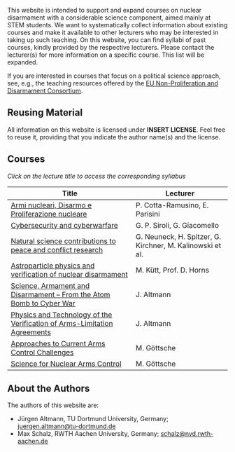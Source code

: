 This website is intended to support and expand courses on nuclear disarmament
with a considerable science component, aimed mainly at STEM students.
We want to systematically collect information about existing courses and make
it available to other lecturers who may be interested in taking up such
teaching.
On this website, you can find syllabi of past courses, kindly provided by the
respective lecturers.
Please contact the lecturer(s) for more information on a
specific course.
This list will be expanded.

If you are interested in courses that focus on a political science approach,
see, e.g., the teaching resources offered by the [EU Non-Proliferation and
Disarmament
Consortium](https://www.nonproliferation.eu/education-resources/teaching-resources/).

## Reusing Material
All information on this website is licensed under __INSERT LICENSE__.
Feel free to reuse it, providing that you indicate the author name(s) and the
license.

## Courses
_Click on the lecture title to access the corresponding syllabus_

| Title | Lecturer |
|---|---|
| [Armi nucleari, Disarmo e Proliferazione nucleare](docs/it-Milano_1.pdf) | P. Cotta-Ramusino, E. Parisini |
| [Cybersecurity and cyberwarfare](docs/it-Bologna_1.pdf) | G. P. Siroli, G. Giacomello |
| [Natural science contributions to peace and conflict research](docs/de-HamburgIFSH_1.pdf) | G. Neuneck, H. Spitzer, G. Kirchner, M. Kalinowski et al. |
| [Astroparticle physics and verification of nuclear disarmament](docs/de-HamburgIFSH_2.pdf) | M. Kütt, Prof. D. Horns |
| [Science, Armament and Disarmament – From the Atom Bomb to Cyber War](docs/de-Dortmund_1.pdf) | J. Altmann |
| [Physics and Technology of the Verification of Arms-Limitation Agreements](docs/de-Dortmund_2.pdf) | J. Altmann |
| [Approaches to Current Arms Control Challenges](docs/de-Aachen_1.pdf) | M. Göttsche |
| [Science for Nuclear Arms Control](docs/de-Aachen_2.pdf) | M. Göttsche |

## About the Authors
The authors of this website are:
- Jürgen Altmann, TU Dortmund University, Germany;
  [juergen.altmann@tu-dortmund.de](mailto:juergen.altmann@tu-dortmund.de)
- Max Schalz, RWTH Aachen University, Germany;
  [schalz@nvd.rwth-aachen.de](mailto:schalz@nvd.rwth-aachen.de)
